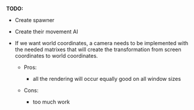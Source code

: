 **TODO:**

- Create spawner 
- Create their movement AI



- If we want world coordinates, a camera needs to be implemented with the needed matrixes
that will create the transformation from screen coordinates to world coordinates.

    -   Pros:
        - all the rendering will occur equally good on all window sizes

    -   Cons:
        - too much work
